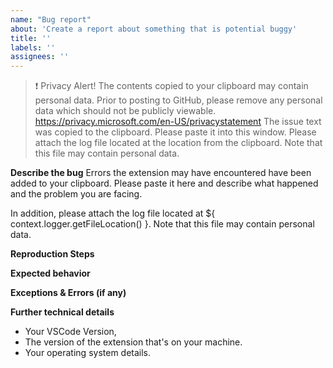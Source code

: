 ```yaml
---
name: "Bug report"
about: 'Create a report about something that is potential buggy'
title: ''
labels: ''
assignees: ''
---
```


>❗ Privacy Alert! The contents copied to your clipboard may contain personal data. Prior to posting to GitHub, please remove any personal data which should not be publicly viewable. https://privacy.microsoft.com/en-US/privacystatement
> The issue text was copied to the clipboard.  Please paste it into this window. Please attach the log file located at the location from the clipboard. Note that this file may contain personal data.

**Describe the bug**
Errors the extension may have encountered have been added to your clipboard. Please paste it here and describe what happened and the problem you are facing.

In addition, please attach the log file located at ${ context.logger.getFileLocation() }. Note that this file may contain personal data.

**Reproduction Steps**

**Expected behavior**

**Exceptions & Errors (if any)**

**Further technical details**
- Your VSCode Version,
- The version of the extension that's on your machine.
- Your operating system details.
